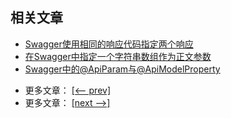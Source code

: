 ## 相关文章

+ [Swagger使用相同的响应代码指定两个响应](docs/Swagger使用相同的响应代码指定两个响应.md)
+ [在Swagger中指定一个字符串数组作为正文参数](docs/在Swagger中指定一个字符串数组作为正文参数.md)
+ [Swagger中的@ApiParam与@ApiModelProperty](docs/Swagger中的@ApiParam与@ApiModelProperty.md)

- 更多文章： [[<-- prev]](../spring-boot-swagger-1/README.md)
- 更多文章： [[next -->]](../spring-boot-swagger-jwt/README.md)